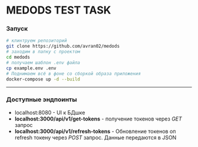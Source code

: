# MEDODS TEST TASK

### Запуск

``` bash
# клинтруем репозиторий
git clone https://github.com/avran02/medods
# заходим в папку с проектом
cd medods
# получаем шаблон .env файла
cp example.env .env
# Поднимаем всё в фоне со сборкой образа приложения
docker-compose up -d --build
```
___
### Доступные эндпоинты

- localhost:8080 - UI к БДшке
- __localhost:3000/api/v1/get-tokens__ - получение токенов через _GET_ запрос 
- __localhost:3000/api/v1/refresh-tokens__ - Обновление токенов оп refresh токену через _POST_ запрос. Данные передаются в JSON 
